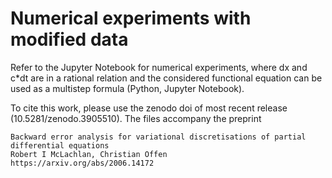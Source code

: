 # Numerical experiments with modified data

Refer to the Jupyter Notebook for numerical experiments, where dx and c*dt are in a rational relation and the considered functional equation can be used as a multistep formula (Python, Jupyter Notebook).

To cite this work, please use the zenodo doi of most recent release (10.5281/zenodo.3905510). The files accompany the preprint

	Backward error analysis for variational discretisations of partial differential equations
	Robert I McLachlan, Christian Offen
	https://arxiv.org/abs/2006.14172

